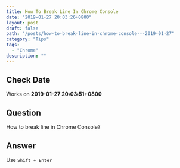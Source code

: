 ```yaml
---
title: How To Break Line In Chrome Console
date: "2019-01-27 20:03:26+0800"
layout: post
draft: false
path: "/posts/how-to-break-line-in-chrome-console---2019-01-27"
category: "Tips"
tags:
  - "Chrome"
description: ""
---
```


## Check Date

Works on **2019-01-27 20:03:51+0800**

## Question

How to break line in Chrome Console?

## Answer

Use `Shift + Enter`

